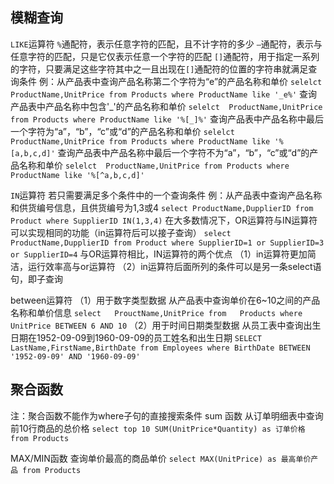 模糊查询
-------
`LIKE`运算符
`%`通配符，表示任意字符的匹配，且不计字符的多少
`—`通配符，表示与任意字符的匹配，只是它仅表示任意一个字符的匹配
`[]`通配符，用于指定一系列的字符，只要满足这些字符其中之一且出现在`[]`通配符的位置的字符串就满足查询条件
例：从产品表中查询产品名称第二个字符为“e”的产品名称和单价
`selelct  ProductName,UnitPrice from Products where ProductName like '_e%'`
查询产品表中产品名称中包含'_'的产品名称和单价
`selelct  ProductName,UnitPrice from Products where ProductName like '%[_]%'`
查询产品表中产品名称中最后一个字符为“a”，“b”，“c”或“d”的产品名称和单价
`selelct  ProductName,UnitPrice from Products where ProductName like '%[a,b,c,d]'`
查询产品表中产品名称中最后一个字符不为“a”，“b”，“c”或“d”的产品名称和单价
`selelct  ProductName,UnitPrice from Products where ProductName like '%[^a,b,c,d]'`

`IN`运算符
若只需要满足多个条件中的一个查询条件
例：从产品表中查询产品名称和供货编号信息，且供货编号为1,3或4
`select ProductName,DupplierID from Product where SupplierID IN(1,3,4)`
在大多数情况下，OR运算符与IN运算符可以实现相同的功能（in运算符后可以接子查询）
`select ProductName,DupplierID from Product where SupplierID=1 or SupplierID=3 or SupplierID=4`
与OR运算符相比，IN运算符的两个优点
（1）in运算符更加简洁，运行效率高与or运算符
（2）in运算符后面所列的条件可以是另一条select语句，即子查询

between运算符
（1）用于数字类型数据
从产品表中查询单价在6~10之间的产品名称和单价信息
`select   ProuctName,UnitPrice from   Products where  UnitPrice BETWEEN 6 AND 10`
（2）用于时间日期类型数据
从员工表中查询出生日期在1952-09-09到1960-09-09的员工姓名和出生日期
`SELECT LastName,FirstName,BirthDate from Employees where BirthDate BETWEEN '1952-09-09' AND '1960-09-09'`


聚合函数
-------
注：聚合函数不能作为where子句的直接搜索条件
sum 函数
从订单明细表中查询前10行商品的总价格
`select top 10 SUM(UnitPrice*Quantity) as 订单价格 from Products`

MAX/MIN函数
查询单价最高的商品单价
`select MAX(UnitPrice) as 最高单价产品 from Products`



